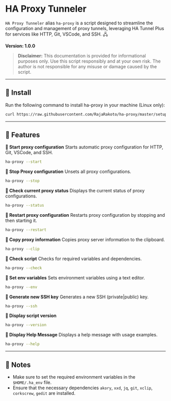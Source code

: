 # HA Proxy Tunneler

`HA Proxy Tunneler` alias `ha-proxy` is a script designed to streamline the configuration and management of proxy tunnels, leveraging HA Tunnel Plus for services like HTTP, Git, VSCode, and SSH. 🖧

**Version: 1.0.0**

> **Disclaimer:** This documentation is provided for informational purposes only. Use this script responsibly and at your own risk. The author is not responsible for any misuse or damage caused by the script.

---

## 📌 Install

Run the following command to install ha-proxy in your machine (Linux only):

```bash
curl https://raw.githubusercontent.com/RajaRakoto/ha-proxy/master/setup > setup && chmod +x setup && ./setup
```

---

## 📌 Features

**📜 Start proxy configuration**
Starts automatic proxy configuration for HTTP, Git, VSCode, and SSH.

```bash
ha-proxy --start
```

**📜 Stop Proxy configuration**
Unsets all proxy configurations.

```bash
ha-proxy --stop
```

**📜 Check current proxy status**
Displays the current status of proxy configurations.

```bash
ha-proxy --status
```

**📜 Restart proxy configuration**
Restarts proxy configuration by stopping and then starting it.

```bash
ha-proxy --restart
```

**📜 Copy proxy information**
Copies proxy server information to the clipboard.

```bash
ha-proxy --clip
```

**📜 Check script**
Checks for required variables and dependencies.

```bash
ha-proxy --check
```

**📜 Set env variables**
Sets environment variables using a text editor.

```bash
ha-proxy --env
```

**📜 Generate new SSH key**
Generates a new SSH (private|public) key.

```bash
ha-proxy --ssh
```

**📜 Display script version**

```bash
ha-proxy --version
```

**📜 Display Help Message**
Displays a help message with usage examples.

```bash
ha-proxy --help
```

---

## 📌 Notes

- Make sure to set the required environment variables in the `$HOME/.ha_env` file.
- Ensure that the necessary dependencies `akory`, `xxd`, `jq`, `git`, `xclip`, `corkscrew`, `gedit` are installed.
